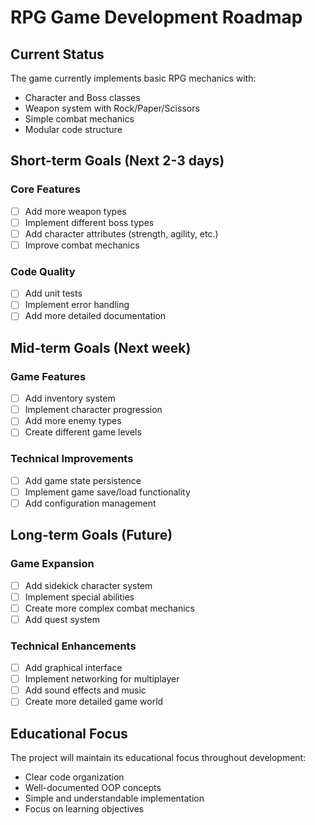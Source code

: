 # RPG Game Development Roadmap

## Current Status

The game currently implements basic RPG mechanics with:
- Character and Boss classes
- Weapon system with Rock/Paper/Scissors
- Simple combat mechanics
- Modular code structure

## Short-term Goals (Next 2-3 days)

### Core Features
- [ ] Add more weapon types
- [ ] Implement different boss types
- [ ] Add character attributes (strength, agility, etc.)
- [ ] Improve combat mechanics

### Code Quality
- [ ] Add unit tests
- [ ] Implement error handling
- [ ] Add more detailed documentation

## Mid-term Goals (Next week)

### Game Features
- [ ] Add inventory system
- [ ] Implement character progression
- [ ] Add more enemy types
- [ ] Create different game levels

### Technical Improvements
- [ ] Add game state persistence
- [ ] Implement game save/load functionality
- [ ] Add configuration management

## Long-term Goals (Future)

### Game Expansion
- [ ] Add sidekick character system
- [ ] Implement special abilities
- [ ] Create more complex combat mechanics
- [ ] Add quest system

### Technical Enhancements
- [ ] Add graphical interface
- [ ] Implement networking for multiplayer
- [ ] Add sound effects and music
- [ ] Create more detailed game world

## Educational Focus

The project will maintain its educational focus throughout development:
- Clear code organization
- Well-documented OOP concepts
- Simple and understandable implementation
- Focus on learning objectives
